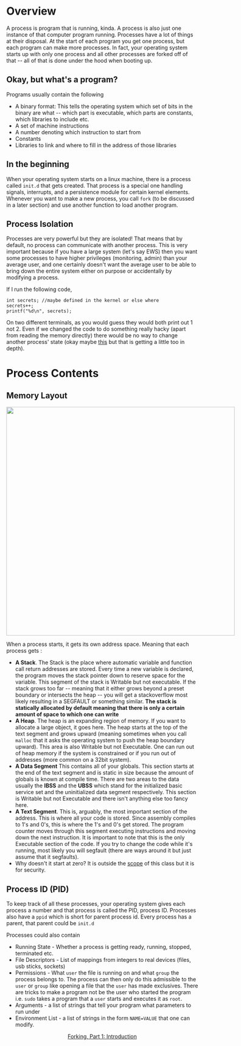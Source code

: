 # Overview

A process is program that is running, kinda. A process is also just one instance of that computer program running. Processes have a lot of things at their disposal. At the start of each program you get one process, but each program can make more processes. In fact, your operating system starts up with only one process and all other processes are forked off of that -- all of that is done under the hood when booting up.

## Okay, but what's a program?

Programs usually contain the following
* A binary format: This tells the operating system which set of bits in the binary are what -- which part is executable, which parts are constants, which libraries to include etc.
* A set of machine instructions
* A number denoting which instruction to start from
* Constants
* Libraries to link and where to fill in the address of those libraries

## In the beginning

When your operating system starts on a linux machine, there is a process called `init.d` that gets created. That process is a special one handling signals, interrupts, and a persistence module for certain kernel elements. Whenever you want to make a new process, you call `fork` (to be discussed in a later section) and use another function to load another program.


## Process Isolation

Processes are very powerful but they are isolated! That means that by default, no process can communicate with another process. This is very important because if you have a large system (let's say EWS) then you want some processes to have higher privileges (monitoring, admin) than your average user, and one certainly doesn't want the average user to be able to bring down the entire system either on purpose or accidentally by modifying a process.

If I run the following code,

```
int secrets; //maybe defined in the kernel or else where
secrets++;
printf("%d\n", secrets);
```

On two different terminals, as you would guess they would both print out 1 not 2. Even if we changed the code to do something really hacky (apart from reading the memory directly) there would be no way to change another process' state (okay maybe [this](https://en.wikipedia.org/wiki/Dirty_COW) but that is getting a little too in depth).

# Process Contents

## Memory Layout
<div>
<div style="display: table;margin: 0 auto;">
<img src="https://i.imgur.com/pl6K5cF.png" width=600 style="display: block;margin: 0 auto">
</div>
</div>

When a process starts, it gets its own address space. Meaning that each process gets :
* **A Stack**. The Stack is the place where automatic variable and function call return addresses are stored. Every time a new variable is declared, the program moves the stack pointer down to reserve space for the variable. This segment of the stack is Writable but not executable. If the stack grows too far -- meaning that it either grows beyond a preset boundary or intersects the heap -- you will get a stackoverflow most likely resulting in a SEGFAULT or something similar. **The stack is statically allocated by default meaning that there is only a certain amount of space to which one can write**
* **A Heap**. The heap is an expanding region of memory. If you want to allocate a large object, it goes here. The heap starts at the top of the text segment and grows upward (meaning sometimes when you call `malloc` that it asks the operating system to push the heap boundary upward). This area is also Writable but not Executable. One can run out of heap memory if the system is constrained or if you run out of addresses (more common on a 32bit system).
* **A Data Segment** This contains all of your globals. This section starts at the end of the text segment and is static in size because the amount of globals is known at compile time. There are two areas to the data usually the **IBSS** and the **UBSS** which stand for the initialized basic service set and the uninitialized data segment respectively. This section is Writable but not Executable and there isn't anything else too fancy here.
* **A Text Segment**. This is, arguably, the most important section of the address. This is where all your code is stored. Since assembly compiles to 1's and 0's, this is where the 1's and 0's get stored. The program counter moves through this segment executing instructions and moving down the next instruction. It is important to note that this is the only Executable section of the code. If you try to change the code while it's running, most likely you will segfault (there are ways around it but just assume that it segfaults).
* Why doesn't it start at zero? It is outside the [scope](https://en.wikipedia.org/wiki/Address_space_layout_randomization) of this class but it is for security.

## Process ID (PID)

To keep track of all these processes, your operating system gives each process a number and that process is called the PID, process ID. Processes also have a `ppid` which is short for parent process id. Every process has a parent, that parent could be `init.d`

Processes could also contain
* Running State - Whether a process is getting ready, running, stopped, terminated etc.
* File Descriptors - List of mappings from integers to real devices (files, usb sticks, sockets)
* Permissions - What `user` the file is running on and what `group` the process belongs to. The process can then only do this admissible to the `user` or `group` like opening a file that the `user` has made exclusives. There are tricks to make a program not be the user who started the program i.e. `sudo` takes a program that a `user` starts and executes it as `root`.
* Arguments - a list of strings that tell your program what parameters to run under
* Environment List - a list of strings in the form `NAME=VALUE` that one can modify.

<div align="center">
<a href="https://github.com/angrave/SystemProgramming/wiki/Forking%2C-Part-1%3A-Introduction">
Forking, Part 1: Introduction
</a>
</div>